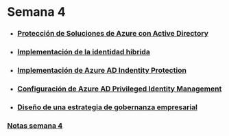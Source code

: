 # Semana 4

- ### [Protección de Soluciones de Azure con Active Directory]()
- ### [Implementación de la identidad hibrida](https://docs.microsoft.com/es-mx/learn/modules/hybrid-identity/?WT.mc_id=cloudskillschallenge_38b9bb2d-f0e1-4b09-9159-0c5e9353ec85&ns-enrollment-type=Collection&ns-enrollment-id=gm3rbgd2jnw1)
- ### [Implementación de Azure AD Indentity Protection]()
- ### [Configuración de Azure AD Privileged Identity Management]()
- ### [Diseño de una estrategia de gobernanza empresarial]()


### [Notas semana 4](https://drive.google.com/drive/folders/1KEfwQqOyrZPiUmJTxgc32WR6pXsE86MA)
